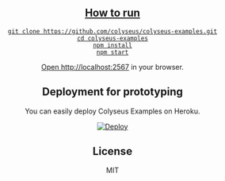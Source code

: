 <div align="center">
  <a href="https://github.com/colyseus/colyseus">

## How to run

```
git clone https://github.com/colyseus/colyseus-examples.git
cd colyseus-examples
npm install
npm start
```

Open [http://localhost:2567](http://localhost:2567) in your browser.

## Deployment for prototyping

You can easily deploy Colyseus Examples on Heroku.

[![Deploy](https://www.herokucdn.com/deploy/button.svg)](https://heroku.com/deploy?template=https://github.com/colyseus/colyseus-examples)

## License

MIT
